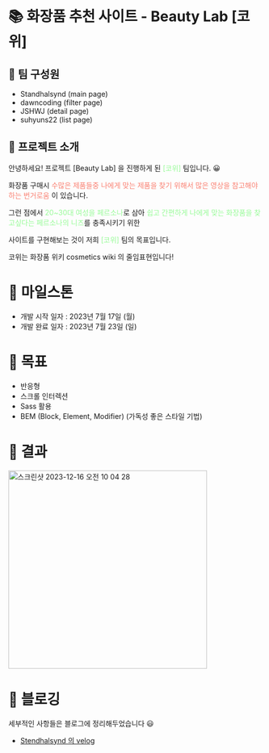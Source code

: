 # 📚 화장품 추천 사이트 - Beauty Lab [코위]

## 📗 팀 구성원

- Standhalsynd (main page)
- dawncoding (filter page)
- JSHWJ (detail page)
- suhyuns22 (list page)

## 📗 프로젝트 소개

안녕하세요! 프로젝트 [Beauty Lab] 을 진행하게 된 <span style="color: palegreen">[코위]</span> 팀입니다. 😀

화장품 구매시 <span style="color: salmon">수많은 제품들중 나에게 맞는 제품을 찾기 위해서 많은 영상을 참고해야 하는 번거로움 </span>이 있습니다.

그런 점에서 <span style="color: palegreen">20~30대 여성을 페르소나</span>로 삼아 <span style="color: palegreen">쉽고 간편하게 나에게 맞는 화장품을 찾고싶다는 페르소나의 니즈</span>를 충족시키기 위한

사이트를 구현해보는 것이 저희 <span style="color: palegreen">[코위]</span> 팀의 목표입니다.

코위는 화장품 위키 cosmetics wiki 의 줄임표현입니다!

# 📘 마일스톤

- 개발 시작 일자 : 2023년 7월 17일 (월)
- 개발 완료 일자 : 2023년 7월 23일 (일)

# 📘 목표

- 반응형
- 스크롤 인터렉션
- Sass 활용
- BEM (Block, Element, Modifier) (가독성 좋은 스타일 기법)

# 📘 결과

<img width="393" alt="스크린샷 2023-12-16 오전 10 04 28" src="https://github.com/Stendhalsynd/beauty-lab/assets/96957774/2cd26a68-20a5-4d21-a979-7a55c4a030ef">

# 📓 블로깅

세부적인 사항들은 블로그에 정리해두었습니다 😃

- [Stendhalsynd 의 velog](https://velog.io/@qmflf556/%ED%8F%AC%EC%8A%A4%EC%BD%94x%EC%BD%94%EB%94%A9%EC%98%A8-KDT-Web-8-3%EC%A3%BC%EC%B0%A8-%ED%9A%8C%EA%B3%A02-Team-Project%EC%BD%94%EC%9C%84-Cosmetics-Wiki-%ED%99%94%EC%9E%A5%ED%92%88-%EC%B6%94%EC%B2%9C-%EC%82%AC%EC%9D%B4%ED%8A%B8#--%EA%B7%9C%EC%B9%99at-rule)
